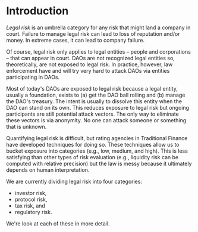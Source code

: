 # Introduction

_Legal risk_ is an umbrella category for any risk that might land a company in court. Failure to manage legal risk can lead to loss of reputation and/or money. In extreme cases, it can lead to company failure.

Of course, legal risk only applies to legal entities – people and corporations – that can appear in court. DAOs are not recognized legal entities so, theoretically, are not exposed to legal risk. In practice, however, law enforcement have and will try very hard to attack DAOs via entities participating in DAOs.

Most of today's DAOs are exposed to legal risk because a legal entity, usually a foundation, exists to (a) get the DAO ball rolling and (b) manage the DAO's treasury. The intent is usually to dissolve this entity when the DAO can stand on its own. This reduces exposure to legal risk but ongoing participants are still potential attack vectors. The only way to eliminate these vectors is via anonymity. No one can attack someone or something that is unknown.&#x20;

Quantifying legal risk is difficult, but rating agencies in Traditional Finance have developed techniques for doing so. These techniques allow us to bucket exposure into categories (e.g., low, medium, and high). This is less satisfying than other types of risk evaluation (e.g., liquidity risk can be computed with relative precision) but the law is messy because it ultimately depends on human interpretation.

We are currently dividing legal risk into four categories:

* investor risk,&#x20;
* protocol risk,
* tax risk, and
* regulatory risk.

We're look at each of these in more detail.
